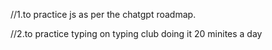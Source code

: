 //1.to practice js as per the chatgpt roadmap.

//2.to practice typing on typing club doing it 20 minites a day 